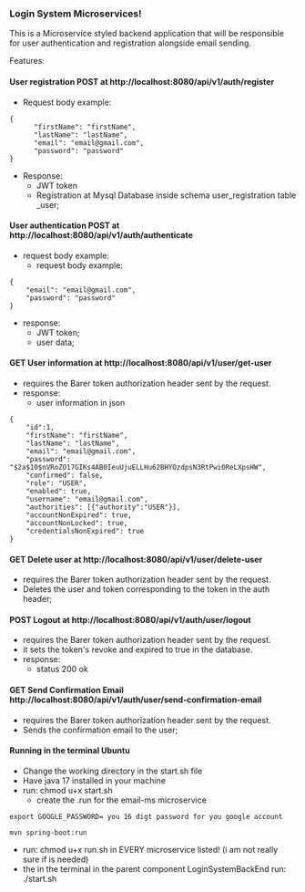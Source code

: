 <h3> Login System Microservices! </h3> 

This is a Microservice styled backend application that will be responsible for user authentication and registration
alongside email sending.

Features:

<h4> User registration POST at http://localhost:8080/api/v1/auth/register </h4>

- Request body example:
```
{ 
      "firstName": "firstName",
      "lastName": "lastName",
      "email": "email@gmail.com",
      "password": "password"
}
```
- Response:
    - JWT token
    - Registration at Mysql Database inside schema user_registration table _user;

<h4> User authentication POST at http://localhost:8080/api/v1/auth/authenticate </h4>

- request body example:
    - request body example:
```
{
    "email": "email@gmail.com",
    "password": "password"
}
```
- response:
  - JWT token;
  - user data;

<h4> GET User information at http://localhost:8080/api/v1/user/get-user </h4>

- requires the Barer token authorization header sent by the request.
- response:
    - user information in json

```
{
    "id":1,
    "firstName": "firstName",
    "lastName": "lastName",
    "email": "email@gmail.com",
    "password": "$2a$10$nVRoZO17GIKs4AB0IeuUjuELLHu62BHYOzdpsN3RtPwi0ReLXpsHW",
    "confirmed": false,
    "role": "USER",
    "enabled": true,
    "username": "email@gmail.com",
    "authorities": [{"authority":"USER"}],
    "accountNonExpired": true,
    "accountNonLocked": true,
    "credentialsNonExpired": true
}
```

<h4> GET Delete user at http://localhost:8080/api/v1/user/delete-user </h4>

- requires the Barer token authorization header sent by the request.
- Deletes the user and token corresponding to the token in the auth header;

<h4> POST Logout at  http://localhost:8080/api/v1/auth/user/logout </h4>

- requires the Barer token authorization header sent by the request.
- it sets the token's revoke and expired to true in the database.
- response:
    - status 200 ok

<h4> GET Send Confirmation Email http://localhost:8080/api/v1/auth/user/send-confirmation-email </h4>

- requires the Barer token authorization header sent by the request.
- Sends the confirmation email to the user;

<h4> Running in the terminal Ubuntu </h4>

- Change the working directory in the start.sh file
- Have java 17 installed in your machine
- run: chmod u+x start.sh
  - create the .run for the email-ms microservice
``` 
export GOOGLE_PASSWORD= you 16 digt password for you google account 

mvn spring-boot:run
```
  - run: chmod u+x run.sh in EVERY microservice listed! (i am not really sure if is needed)
- the in the terminal in the parent component LoginSystemBackEnd run: ./start.sh 